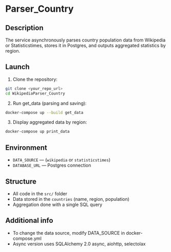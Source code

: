 # Parser_Country

## Description

The service asynchronously parses country population data from Wikipedia or Statisticstimes, stores it in Postgres, and outputs aggregated statistics by region.

## Launch

1. Clone the repository:

```bash
git clone <your_repo_url>
cd WikipediaParser_Country
```

2. Run get_data (parsing and saving):

```bash
docker-compose up --build get_data
```

3. Display aggregated data by region:

```bash
docker-compose up print_data
```

## Environment

- `DATA_SOURCE` — (`wikipedia` or `statisticstimes`)
- `DATABASE_URL` — Postgres connection


## Structure
- All code in the `src/` folder
- Data stored in the `countries` (name, region, population)
- Aggregation done with a single SQL query

## Additional info
- To change the data source, modify DATA_SOURCE in docker-compose.yml
- Async version uses SQLAlchemy 2.0 async, aiohttp, selectolax
